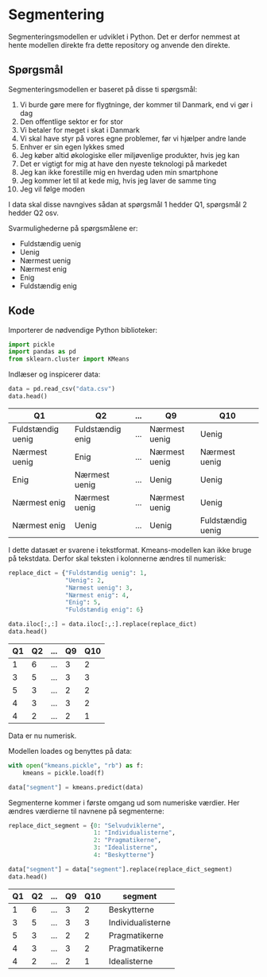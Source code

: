 # Segmentering

Segmenteringsmodellen er udviklet i Python. Det er derfor nemmest at hente modellen direkte fra dette repository og anvende den direkte.

## Spørgsmål
Segmenteringsmodellen er baseret på disse ti spørgsmål:

1. Vi burde gøre mere for flygtninge, der kommer til Danmark, end vi gør i dag
2. Den offentlige sektor er for stor
3. Vi betaler for meget i skat i Danmark
4. Vi skal have styr på vores egne problemer, før vi hjælper andre lande
5. Enhver er sin egen lykkes smed
6. Jeg køber altid økologiske eller miljøvenlige produkter, hvis jeg kan
7. Det er vigtigt for mig at have den nyeste teknologi på markedet
8. Jeg kan ikke forestille mig en hverdag uden min smartphone
9. Jeg kommer let til at kede mig, hvis jeg laver de samme ting
10. Jeg vil følge moden

I data skal disse navngives sådan at spørgsmål 1 hedder Q1, spørgsmål 2 hedder Q2 osv.

Svarmulighederne på spørgsmålene er:
- Fuldstændig uenig
- Uenig
- Nærmest uenig
- Nærmest enig
- Enig
- Fuldstændig enig


## Kode
Importerer de nødvendige Python biblioteker:
```python
import pickle
import pandas as pd
from sklearn.cluster import KMeans
```

Indlæser og inspicerer data:
```python
data = pd.read_csv("data.csv")
data.head()
```
|                Q1 |               Q2|...|            Q9|               Q10|
|-------------------|-----------------|---|--------------|------------------|
| Fuldstændig uenig | Fuldstændig enig|...|Nærmest uenig |             Uenig|
|     Nærmest uenig |             Enig|...|Nærmest uenig |     Nærmest uenig|
|              Enig |    Nærmest uenig|...|        Uenig |             Uenig|
|      Nærmest enig |    Nærmest uenig|...|Nærmest uenig |             Uenig|
|      Nærmest enig |            Uenig|...|        Uenig | Fuldstændig uenig|

I dette datasæt er svarene i tekstformat. Kmeans-modellen kan ikke bruge på tekstdata. Derfor skal teksten i kolonnerne ændres til numerisk:

```python
replace_dict = {"Fuldstændig uenig": 1,
                "Uenig": 2,
                "Nærmest uenig": 3,
                "Nærmest enig": 4,
                "Enig": 5,
                "Fuldstændig enig": 6}

data.iloc[:,:] = data.iloc[:,:].replace(replace_dict)
data.head()
```
| Q1| Q2|...| Q9|Q10|
|---|---|---|---|---|
| 1 | 6 |...| 3 | 2 |
| 3 | 5 |...| 3 | 3 |
| 5 | 3 |...| 2 | 2 |
| 4 | 3 |...| 3 | 2 |
| 4 | 2 |...| 2 | 1 |

Data er nu numerisk.

Modellen loades og benyttes på data:
```python
with open("kmeans.pickle", "rb") as f:
    kmeans = pickle.load(f)

data["segment"] = kmeans.predict(data)
```

Segmenterne kommer i første omgang ud som numeriske værdier. Her ændres værdierne til navnene på segmenterne:
```python
replace_dict_segment = {0: "Selvudviklerne",
                        1: "Individualisterne",
                        2: "Pragmatikerne",
                        3: "Idealisterne",
                        4: "Beskytterne"}

data["segment"] = data["segment"].replace(replace_dict_segment)
data.head()
```

| Q1| Q2|...| Q9|Q10|segment|
|---|---|---|---|---|-------|
| 1 | 6 |...| 3 | 2 |Beskytterne|
| 3 | 5 |...| 3 | 3 |Individualisterne|
| 5 | 3 |...| 2 | 2 |Pragmatikerne|
| 4 | 3 |...| 3 | 2 |Pragmatikerne|
| 4 | 2 |...| 2 | 1 |Idealisterne|
